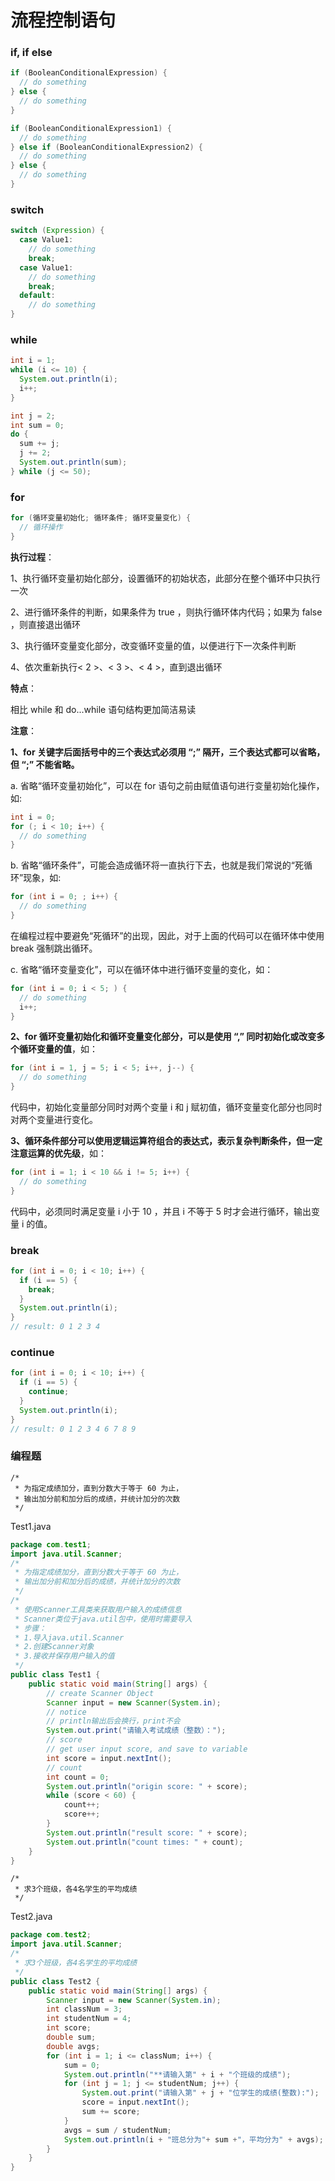 # 流程控制语句

### if, if else

```java
if (BooleanConditionalExpression) {
  // do something
} else {
  // do something
}

if (BooleanConditionalExpression1) {
  // do something
} else if (BooleanConditionalExpression2) {
  // do something
} else {
  // do something
}
```

### switch

```java
switch (Expression) {
  case Value1:
    // do something
    break;
  case Value1:
    // do something
    break;
  default:
    // do something
}
```

### while

```java
int i = 1;
while (i <= 10) {
  System.out.println(i);
  i++;
}

int j = 2;
int sum = 0;
do {
  sum += j;
  j += 2;
  System.out.println(sum);
} while (j <= 50);
```

### for

```java
for (循环变量初始化; 循环条件; 循环变量变化) {
  // 循环操作
}
```

**执行过程**：

1、执行循环变量初始化部分，设置循环的初始状态，此部分在整个循环中只执行一次

2、进行循环条件的判断，如果条件为 true ，则执行循环体内代码；如果为 false ，则直接退出循环

3、执行循环变量变化部分，改变循环变量的值，以便进行下一次条件判断

4、依次重新执行< 2 >、< 3 >、< 4 >，直到退出循环

**特点**：

相比 while 和 do...while 语句结构更加简洁易读

**注意**：

**1、for 关键字后面括号中的三个表达式必须用 “;” 隔开，三个表达式都可以省略，但 “;” 不能省略。**

a. 省略“循环变量初始化”，可以在 for 语句之前由赋值语句进行变量初始化操作，如:

```java
int i = 0;
for (; i < 10; i++) {
  // do something
}
```

b. 省略“循环条件”，可能会造成循环将一直执行下去，也就是我们常说的“死循环”现象，如:

```java
for (int i = 0; ; i++) {
  // do something
}
```

在编程过程中要避免“死循环”的出现，因此，对于上面的代码可以在循环体中使用 break 强制跳出循环。

c. 省略“循环变量变化”，可以在循环体中进行循环变量的变化，如：

```java
for (int i = 0; i < 5; ) {
  // do something
  i++;
}
```

**2、for 循环变量初始化和循环变量变化部分，可以是使用 “,” 同时初始化或改变多个循环变量的值**，如：

```java
for (int i = 1, j = 5; i < 5; i++, j--) {
  // do something
}
```

代码中，初始化变量部分同时对两个变量 i 和 j 赋初值，循环变量变化部分也同时对两个变量进行变化。


**3、循环条件部分可以使用逻辑运算符组合的表达式，表示复杂判断条件，但一定注意运算的优先级**，如：

```java
for (int i = 1; i < 10 && i != 5; i++) {
  // do something
}
```

代码中，必须同时满足变量 i 小于 10 ，并且 i 不等于 5 时才会进行循环，输出变量 i 的值。

### break

```java
for (int i = 0; i < 10; i++) {
  if (i == 5) {
    break;
  }
  System.out.println(i);
}
// result: 0 1 2 3 4
```

### continue

```java
for (int i = 0; i < 10; i++) {
  if (i == 5) {
    continue;
  }
  System.out.println(i);
}
// result: 0 1 2 3 4 6 7 8 9
```

### 编程题

```
/*
 * 为指定成绩加分，直到分数大于等于 60 为止，
 * 输出加分前和加分后的成绩，并统计加分的次数
 */
```

Test1.java

```java
package com.test1;
import java.util.Scanner;
/*
 * 为指定成绩加分，直到分数大于等于 60 为止，
 * 输出加分前和加分后的成绩，并统计加分的次数
 */
/*
 * 使用Scanner工具类来获取用户输入的成绩信息
 * Scanner类位于java.util包中，使用时需要导入
 * 步骤：
 * 1.导入java.util.Scanner
 * 2.创建Scanner对象
 * 3.接收并保存用户输入的值
 */
public class Test1 {
	public static void main(String[] args) {
		// create Scanner Object
		Scanner input = new Scanner(System.in);
		// notice
		// println输出后会换行，print不会
		System.out.print("请输入考试成绩（整数）：");
		// score
		// get user input score, and save to variable
		int score = input.nextInt();
		// count
		int count = 0;
		System.out.println("origin score: " + score);
		while (score < 60) {
			count++;
			score++;
		}
		System.out.println("result score: " + score);
		System.out.println("count times: " + count);
	}
}

```

```
/*
 * 求3个班级，各4名学生的平均成绩
 */
```

Test2.java

```java
package com.test2;
import java.util.Scanner;
/*
 * 求3个班级，各4名学生的平均成绩
 */
public class Test2 {
	public static void main(String[] args) {
		Scanner input = new Scanner(System.in);
		int classNum = 3;
		int studentNum = 4;
		int score;
		double sum;
		double avgs;
		for (int i = 1; i <= classNum; i++) {
			sum = 0;
			System.out.println("**请输入第" + i + "个班级的成绩");
			for (int j = 1; j <= studentNum; j++) {
				System.out.print("请输入第" + j + "位学生的成绩(整数):");
				score = input.nextInt();
				sum += score;
			}
			avgs = sum / studentNum;
			System.out.println(i + "班总分为"+ sum +"，平均分为" + avgs);
		}
	}
}

```



